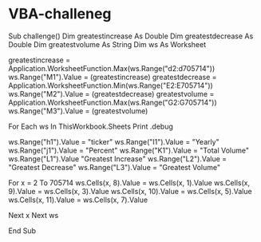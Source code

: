 # VBA-challeneg
Sub challenge()
Dim greatestincrease As Double
Dim greatestdecrease As Double
Dim greatestvolume As String
Dim ws As Worksheet


greatestincrease = Application.WorksheetFunction.Max(ws.Range("d2:d705714"))
ws.Range("M1").Value = (greatestincrease)
greatestdecrease = Application.WorksheetFunction.Min(ws.Range("E2:E705714"))
ws.Range("M2").Value = (greatestdecrease)
greatestvolume = Application.WorksheetFunction.Max(ws.Range("G2:G705714"))
ws.Range("M3").Value = (greatestvolume)





For Each ws In ThisWorkbook.Sheets
Print .debug

ws.Range("h1").Value = "ticker"
ws.Range("I1").Value = "Yearly"
ws.Range("j1").Value = "Percent"
ws.Range("K1").Value = "Total Volume"
ws.Range("L1").Value "Greatest Increase"
ws.Range("L2").Value = "Greatest Decrease"
ws.Range("L3").Value = "Greatest Volume"

For x = 2 To 705714
ws.Cells(x, 8).Value = ws.Cells(x, 1).Value
ws.Cells(x, 9).Value = ws.Cells(x, 3).Value
ws.Cells(x, 10).Value = ws.Cells(x, 5).Value
ws.Cells(x, 11).Value = ws.Cells(x, 7).Value

Next x
Next ws










End Sub
